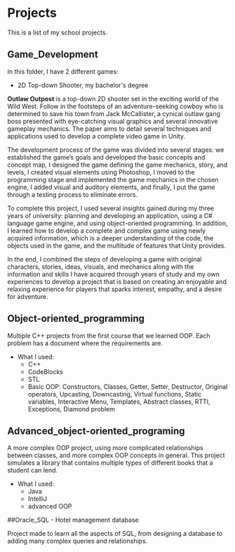 # Projects
This is a list of my school projects.

## Game_Development

In this folder, I have 2 different games:
* 2D Top-down Shooter, my bachelor's degree

**Outlaw Outpost** is a top-down 2D shooter set in the exciting world of the Wild West.
Follow in the footsteps of an adventure-seeking cowboy who is determined to save his
town from Jack McCallister, a cynical outlaw gang boss presented with eye-catching
visual graphics and several innovative gameplay mechanics. The paper aims to detail
several techniques and applications used to develop a complete video game in Unity.

The development process of the game was divided into several stages: we established
the game’s goals and developed the basic concepts and concept map, I designed the game
defining the game mechanics, story, and levels, I created visual elements using Photoshop,
I moved to the programming stage and implemented the game mechanics in the chosen
engine, I added visual and auditory elements, and finally, I put the game through a testing
process to eliminate errors.

To complete this project, I used several insights gained during my three years of
university: planning and developing an application, using a C# language game engine,
and using object-oriented programming. In addition, I learned how to develop a complete
and complex game using newly acquired information, which is a deeper understanding of
the code, the objects used in the game, and the multitude of features that Unity provides.

In the end, I combined the steps of developing a game with original characters, stories,
ideas, visuals, and mechanics along with the information and skills I have acquired through
years of study and my own experiences to develop a project that is based on creating
an enjoyable and relaxing experience for players that sparks interest, empathy, and a desire
for adventure.
  

## Object-oriented_programming

Multiple C++ projects from the first course that we learned OOP. Each problem has a document where the requirements are.

* What I used:
   * C++
   * CodeBlocks
   * STL
   * Basic OOP: Constructors, Classes, Getter, Setter, Destructor, Original operators, Upcasting, Downcasting, Virtual functions, Static variables, Interactive Menu, Templates, Abstract classes, RTTI, Exceptions, Diamond problem

## Advanced_object-oriented_programing 

A more complex OOP project, using more complicated relationships between classes, and more complex OOP concepts in general. This project simulates a library that contains multiple types of different books that a student can lend.

* What I used:
   * Java
   * IntelliJ
   * advanced OOP

##Oracle_SQL - Hotel management database

Project made to learn all the aspects of SQL, from designing a database to adding many complex queries and relationships.


                  
